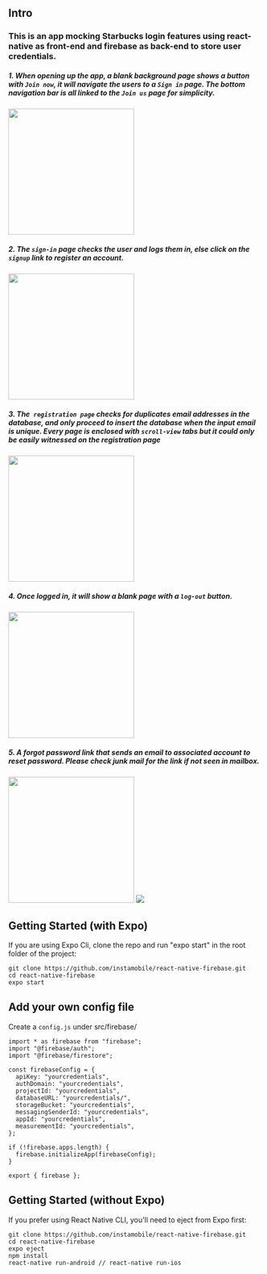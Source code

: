 ## Intro
### This is an app mocking Starbucks login features using react-native as front-end and firebase as back-end to store user credentials.

##### 1. When opening up the app, a blank background page shows a button with `Join now`, it will navigate the users to a `Sign in` page. The bottom navigation bar is all linked to the `Join us` page for simplicity.
<img src="https://github.com/kenny850917/starbuck-mockup/blob/main/screenshot/joinus.png" width="250" />

##### 2. The `sign-in` page checks the user and logs them in, else click on the `signup` link to register an account.
<img src="https://github.com/kenny850917/starbuck-mockup/blob/main/screenshot/signin.png" width="250"/>

##### 3. The` registration page` checks for duplicates email addresses in the database, and only proceed to insert the database when the input email is unique. Every page is enclosed with `scroll-view` tabs but it could only be easily witnessed on the registration page
<img src="https://github.com/kenny850917/starbuck-mockup/blob/main/screenshot/registration.png" width="250"/>

##### 4. Once logged in, it will show a blank page with a `log-out` button.
<img src="https://github.com/kenny850917/starbuck-mockup/blob/main/screenshot/home.png" width="250"/>

##### 5. A forgot password link that sends an email to associated account to reset password. Please check junk mail for the link if not seen in mailbox.
<img src="https://github.com/kenny850917/starbuck-mockup/blob/main/screenshot/forgotpassword.png" width="250"/>
<img src="https://github.com/kenny850917/starbuck-mockup/blob/main/screenshot/resetlink.png"/>


## Getting Started (with Expo)

If you are using Expo Cli, clone the repo and run "expo start" in the root folder of the project:

```
git clone https://github.com/instamobile/react-native-firebase.git
cd react-native-firebase
expo start
```
## Add your own config file

Create a `config.js` under src/firebase/
```
import * as firebase from "firebase";
import "@firebase/auth";
import "@firebase/firestore";

const firebaseConfig = {
  apiKey: "yourcredentials",
  authDomain: "yourcredentials",
  projectId: "yourcredentials",
  databaseURL: "yourcredentials/",
  storageBucket: "yourcredentials",
  messagingSenderId: "yourcredentials",
  appId: "yourcredentials",
  measurementId: "yourcredentials",
};

if (!firebase.apps.length) {
  firebase.initializeApp(firebaseConfig);
}

export { firebase };

```

## Getting Started (without Expo)

If you prefer using React Native CLI, you'll need to eject from Expo first:

```
git clone https://github.com/instamobile/react-native-firebase.git
cd react-native-firebase
expo eject
npm install
react-native run-android // react-native run-ios
```


